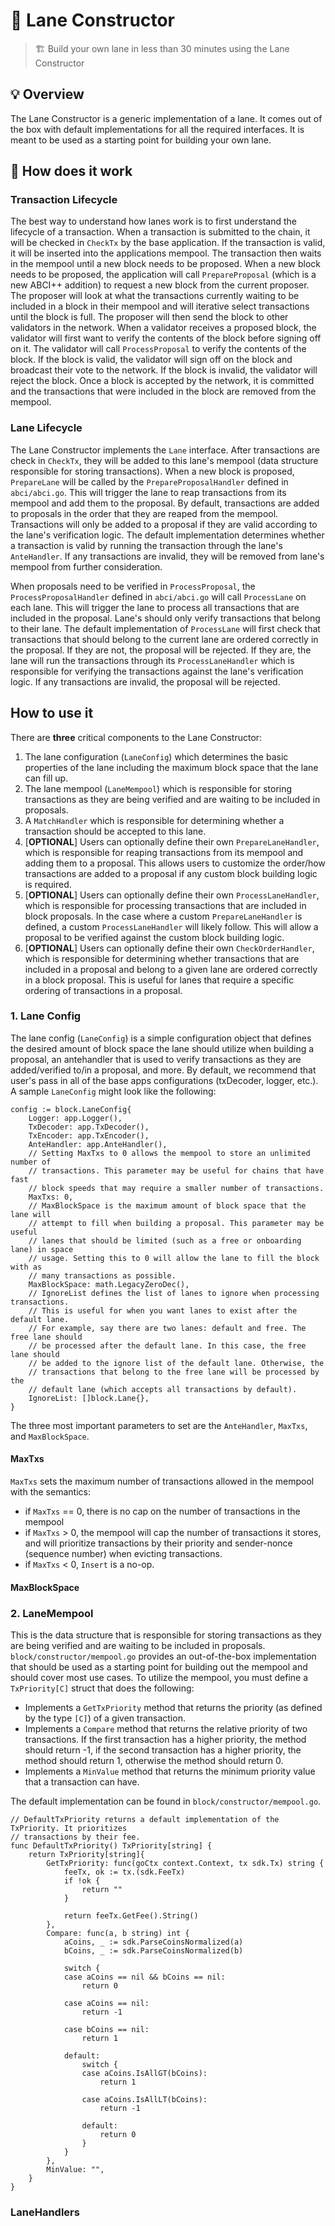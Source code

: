 # 🎨 Lane Constructor

> 🏗️ Build your own lane in less than 30 minutes using the Lane Constructor

## 💡 Overview

The Lane Constructor is a generic implementation of a lane. It comes out of the 
box with default implementations for all the required interfaces. It is meant to
be used as a starting point for building your own lane. 

## 🤔 How does it work

### Transaction Lifecycle

The best way to understand how lanes work is to first understand the lifecycle 
of a transaction. When a transaction is submitted to the chain, it will be checked
in `CheckTx` by the base application. If the transaction is valid, it will be
inserted into the applications mempool. The transaction then waits in the mempool
until a new block needs to be proposed. When a new block needs to be proposed,
the application will call `PrepareProposal` (which is a new ABCI++ addition) to
request a new block from the current proposer. The proposer will look at what the
transactions currently waiting to be included in a block in their mempool and 
will iterative select transactions until the block is full. The proposer will then
send the block to other validators in the network. When a validator receives a 
proposed block, the validator will first want to verify the contents of the block
before signing off on it. The validator will call `ProcessProposal` to verify the
contents of the block. If the block is valid, the validator will sign off on the
block and broadcast their vote to the network. If the block is invalid, the validator
will reject the block. Once a block is accepted by the network, it is committed
and the transactions that were included in the block are removed from the mempool.

### Lane Lifecycle

The Lane Constructor implements the `Lane` interface. After transactions are 
check in `CheckTx`, they will be added to this lane's mempool (data structure
responsible for storing transactions). When a new block is proposed, `PrepareLane`
will be called by the `PrepareProposalHandler` defined in `abci/abci.go`. This 
will trigger the lane to reap transactions from its mempool and add them to the
proposal. By default, transactions are added to proposals in the order that they
are reaped from the mempool. Transactions will only be added to a proposal
if they are valid according to the lane's verification logic. The default implementation
determines whether a transaction is valid by running the transaction through the
lane's `AnteHandler`. If any transactions are invalid, they will be removed from
lane's mempool from further consideration.

When proposals need to be verified in `ProcessProposal`, the `ProcessProposalHandler`
defined in `abci/abci.go` will call `ProcessLane` on each lane. This will trigger
the lane to process all transactions that are included in the proposal. Lane's 
should only verify transactions that belong to their lane. The default implementation
of `ProcessLane` will first check that transactions that should belong to the 
current lane are ordered correctly in the proposal. If they are not, the proposal
will be rejected. If they are, the lane will run the transactions through its `ProcessLaneHandler`
which is responsible for verifying the transactions against the lane's verification
logic. If any transactions are invalid, the proposal will be rejected. 

## How to use it

There are **three** critical
components to the Lane Constructor:

1. The lane configuration (`LaneConfig`) which determines the basic properties 
of the lane including the maximum block space that the lane can fill up.
2. The lane mempool (`LaneMempool`) which is responsible for storing 
transactions as they are being verified and are waiting to be included in proposals.
3. A `MatchHandler` which is responsible for determining whether a transaction should
be accepted to this lane.
4. [**OPTIONAL**] Users can optionally define their own `PrepareLaneHandler`, which
is responsible for reaping transactions from its mempool and adding them to a proposal.
This allows users to customize the order/how transactions are added to a proposal
if any custom block building logic is required.
5. [**OPTIONAL**] Users can optionally define their own `ProcessLaneHandler`, which
is responsible for processing transactions that are included in block proposals.
In the case where a custom `PrepareLaneHandler` is defined, a custom `ProcessLaneHandler`
will likely follow. This will allow a proposal to be verified against the custom
block building logic.
6. [**OPTIONAL**] Users can optionally define their own `CheckOrderHandler`, which
is responsible for determining whether transactions that are included in a proposal
and belong to a given lane are ordered correctly in a block proposal. This is useful
for lanes that require a specific ordering of transactions in a proposal.

### 1. Lane Config

The lane config (`LaneConfig`) is a simple configuration
object that defines the desired amount of block space the lane should
utilize when building a proposal, an antehandler that is used to verify
transactions as they are added/verified to/in a proposal, and more. By default,
we recommend that user's pass in all of the base apps configurations (txDecoder,
logger, etc.). A sample `LaneConfig` might look like the following:

```golang
config := block.LaneConfig{
    Logger: app.Logger(),
    TxDecoder: app.TxDecoder(),
    TxEncoder: app.TxEncoder(),
    AnteHandler: app.AnteHandler(),
    // Setting MaxTxs to 0 allows the mempool to store an unlimited number of
    // transactions. This parameter may be useful for chains that have fast
    // block speeds that may require a smaller number of transactions.
    MaxTxs: 0,
    // MaxBlockSpace is the maximum amount of block space that the lane will
    // attempt to fill when building a proposal. This parameter may be useful
    // lanes that should be limited (such as a free or onboarding lane) in space
    // usage. Setting this to 0 will allow the lane to fill the block with as
    // many transactions as possible.
    MaxBlockSpace: math.LegacyZeroDec(),
    // IgnoreList defines the list of lanes to ignore when processing transactions.
    // This is useful for when you want lanes to exist after the default lane.
    // For example, say there are two lanes: default and free. The free lane should
    // be processed after the default lane. In this case, the free lane should 
    // be added to the ignore list of the default lane. Otherwise, the 
    // transactions that belong to the free lane will be processed by the 
    // default lane (which accepts all transactions by default).
    IgnoreList: []block.Lane{},
}
```

The three most important parameters to set are the `AnteHandler`, `MaxTxs`, and
`MaxBlockSpace`.

#### MaxTxs

`MaxTxs` sets the maximum number of transactions allowed in the mempool with
the semantics:

* if `MaxTxs` == 0, there is no cap on the number of transactions in the mempool
* if `MaxTxs` > 0, the mempool will cap the number of transactions it stores,
    and will prioritize transactions by their priority and sender-nonce
    (sequence number) when evicting transactions.
* if `MaxTxs` < 0, `Insert` is a no-op.

#### MaxBlockSpace


### 2. LaneMempool

This is the data structure that is responsible for storing transactions
as they are being verified and are waiting to be included in proposals. `block/constructor/mempool.go`
provides an out-of-the-box implementation that should be used as a starting 
point for building out the mempool and should cover most use cases. To 
utilize the mempool, you must define a `TxPriority[C]` struct that does the
following:

- Implements a `GetTxPriority` method that returns the priority (as defined
by the type `[C]`) of a given transaction.
- Implements a `Compare` method that returns the relative priority of two
transactions. If the first transaction has a higher priority, the method
should return -1, if the second transaction has a higher priority, the method
should return 1, otherwise the method should return 0.
- Implements a `MinValue` method that returns the minimum priority value
that a transaction can have.

The default implementation can be found in `block/constructor/mempool.go`.

```golang
// DefaultTxPriority returns a default implementation of the TxPriority. It prioritizes
// transactions by their fee.
func DefaultTxPriority() TxPriority[string] {
    return TxPriority[string]{
        GetTxPriority: func(goCtx context.Context, tx sdk.Tx) string {
            feeTx, ok := tx.(sdk.FeeTx)
            if !ok {
                return ""
            }

            return feeTx.GetFee().String()
        },
        Compare: func(a, b string) int {
            aCoins, _ := sdk.ParseCoinsNormalized(a)
            bCoins, _ := sdk.ParseCoinsNormalized(b)

            switch {
            case aCoins == nil && bCoins == nil:
                return 0

            case aCoins == nil:
                return -1

            case bCoins == nil:
                return 1

            default:
                switch {
                case aCoins.IsAllGT(bCoins):
                    return 1

                case aCoins.IsAllLT(bCoins):
                    return -1

                default:
                    return 0
                }
            }
        },
        MinValue: "",
    }
}
```

### LaneHandlers
